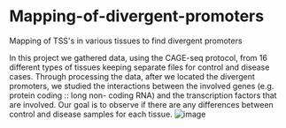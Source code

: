 # Mapping-of-divergent-promoters
Mapping of TSS's in various tissues to find divergent promoters

In this project we gathered data, using the CAGE-seq protocol,
from 16 different types of tissues keeping separate files for
control and disease cases. Through processing the data, after
we located the divergent promoters, we studied the interactions
between the involved genes (e.g. protein coding :: long non-
coding RNA) and the transcription factors that are involved.
Our goal is to observe if there are any differences between
control and disease samples for each tissue.
![image](https://github.com/ioanTZ/Mapping-of-divergent-promoters/assets/113379683/9852b6a8-328f-43b0-966c-6969dde9548b)
